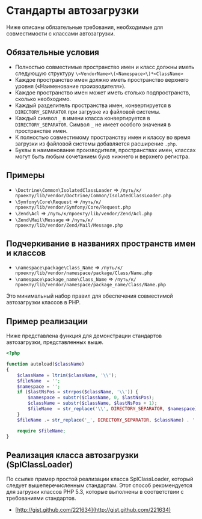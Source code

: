Стандарты автозагрузки
======================

Ниже описаны обязательные требования, необходимые для совместимости с классами автозагрузки.

Обязательные условия
--------------------

* Полностью совместимые пространство имен и класс должны иметь следующую структуру
  `\<VendorName>\(<Namespace>\)*<ClassName>`
* Каждое пространство имен должно иметь пространство верхнего уровня («Наименование производителя»).
* Каждое пространство имен может иметь столько подпространств, сколько необходимо.
* Каждый разделитель пространства имен, конвертируется в `DIRECTORY_SEPARATOR` при загрузке из файловой системы.
* Каждый символ `_` в имени класса конвертируется в `DIRECTORY_SEPARATOR`. Символ `_` не имеет особого значения
  в пространстве имен.
* К полностью совместимому пространству имен и классу во время загрузки из файловой системы добавляется расширение
  `.php`.
* Буквы в наименование производителя, пространствах имен, классах могут быть любым сочетанием букв нижнего и верхнего
  регистра.

Примеры
-------

* `\Doctrine\Common\IsolatedClassLoader` => `/путь/к/проекту/lib/vendor/Doctrine/Common/IsolatedClassLoader.php`
* `\Symfony\Core\Request` => `/путь/к/проекту/lib/vendor/Symfony/Core/Request.php`
* `\Zend\Acl` => `/путь/к/проекту/lib/vendor/Zend/Acl.php`
* `\Zend\Mail\Message` => `/путь/к/проекту/lib/vendor/Zend/Mail/Message.php`

Подчеркивание в названиях пространств имен и классов
----------------------------------------------------

* `\namespace\package\Class_Name` => `/путь/к/проекту/lib/vendor/namespace/package/Class/Name.php`
* `\namespace\package_name\Class_Name` => `/путь/к/проекту/lib/vendor/namespace/package_name/Class/Name.php`

Это минимальный набор правил для обеспечения совместимой автозагрузки классов в PHP.

Пример реализации
-----------------

Ниже представлена функция для демонстрации стандартов автозагрузки, представленных выше.

```php
<?php

function autoload($className)
{
    $className = ltrim($className, '\\');
    $fileName  = '';
    $namespace = '';
    if ($lastNsPos = strrpos($className, '\\')) {
        $namespace = substr($className, 0, $lastNsPos);
        $className = substr($className, $lastNsPos + 1);
        $fileName  = str_replace('\\', DIRECTORY_SEPARATOR, $namespace) . DIRECTORY_SEPARATOR;
    }
    $fileName .= str_replace('_', DIRECTORY_SEPARATOR, $className) . '.php';

    require $fileName;
}
```

Реализация класса автозагрузки (SplClassLoader)
-----------------------------------------------

По ссылке пример простой реализации класса SplClassLoader, который следует вышеперечисленным стандартам. Этот способ
рекомендуется для загрузки классов PHP 5.3, которые выполнены в соответствии с требованиями стандартов.

* [http://gist.github.com/221634](http://gist.github.com/221634)
